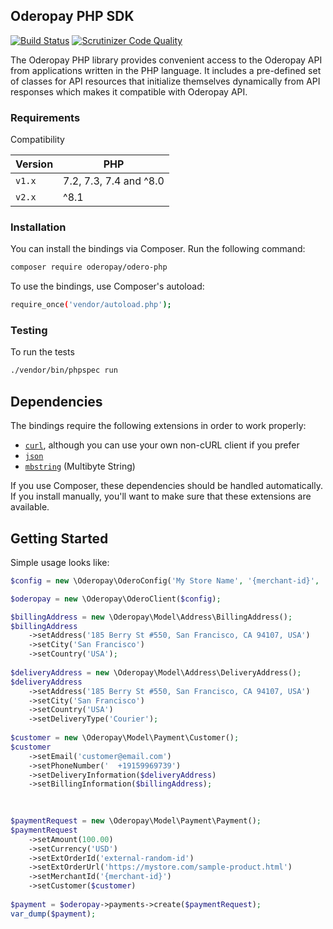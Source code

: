 ## Oderopay PHP SDK
[![Build Status](https://github.com/oderopay/odero-php/actions/workflows/ci.yml/badge.svg?branch=main)](https://github.com/oderopay/odero-php/actions/workflows/ci.yml)
[![Scrutinizer Code Quality](https://scrutinizer-ci.com/g/oderopay/odero-php/badges/quality-score.png?b=main&s=afc8c7535f5e41069c230db8910bc54fc2dbd53f)](https://scrutinizer-ci.com/g/oderopay/odero-php/?branch=main)

The Oderopay PHP library provides convenient access to the Oderopay API from applications written in the PHP language. 
It includes a pre-defined set of classes for API resources that initialize themselves dynamically from API responses which makes it compatible with Oderopay API.

### Requirements

Compatibility

| Version | PHP                    |  
|---------|------------------------| 
| `v1.x`  | 7.2, 7.3, 7.4 and ^8.0 |  
| `v2.x`  | ^8.1                   |   


### Installation

You can install the bindings via Composer. Run the following command:
````bash 
composer require oderopay/odero-php
````

To use the bindings, use Composer's autoload:

````bash 
require_once('vendor/autoload.php');
````

### Testing
To run the tests
````bash 
./vendor/bin/phpspec run
````

## Dependencies

The bindings require the following extensions in order to work properly:

-   [`curl`](https://secure.php.net/manual/en/book.curl.php), although you can use your own non-cURL client if you prefer
-   [`json`](https://secure.php.net/manual/en/book.json.php)
-   [`mbstring`](https://secure.php.net/manual/en/book.mbstring.php) (Multibyte String)

If you use Composer, these dependencies should be handled automatically. If you install manually, you'll want to make sure that these extensions are available.


## Getting Started

Simple usage looks like:

```php
$config = new \Oderopay\OderoConfig('My Store Name', '{merchant-id}', '{merchant-token}', \Oderopay\OderoConfig::ENV_STG);

$oderopay = new \Oderopay\OderoClient($config);

$billingAddress = new \Oderopay\Model\Address\BillingAddress();
$billingAddress
    ->setAddress('185 Berry St #550, San Francisco, CA 94107, USA')
    ->setCity('San Francisco')
    ->setCountry('USA');
    
$deliveryAddress = new \Oderopay\Model\Address\DeliveryAddress();
$deliveryAddress
    ->setAddress('185 Berry St #550, San Francisco, CA 94107, USA')
    ->setCity('San Francisco')
    ->setCountry('USA')
    ->setDeliveryType('Courier');
    
$customer = new \Oderopay\Model\Payment\Customer();
$customer
    ->setEmail('customer@email.com')
    ->setPhoneNumber('	+19159969739')
    ->setDeliveryInformation($deliveryAddress)
    ->setBillingInformation($billingAddress);
    
   

$paymentRequest = new \Oderopay\Model\Payment\Payment();
$paymentRequest
    ->setAmount(100.00)
    ->setCurrency('USD')
    ->setExtOrderId('external-random-id')
    ->setExtOrderUrl('https://mystore.com/sample-product.html')
    ->setMerchantId('{merchant-id}')
    ->setCustomer($customer)
    
$payment = $oderopay->payments->create($paymentRequest);
var_dump($payment);

```
